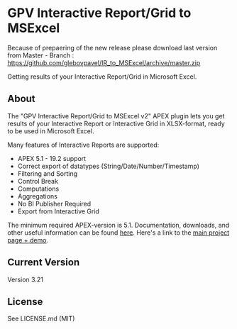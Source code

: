 GPV Interactive Report/Grid to MSExcel
=================================
Because of prepaering of the new release please download last version from Master - Branch : https://github.com/glebovpavel/IR_to_MSExcel/archive/master.zip

Getting results of your Interactive Report/Grid in Microsoft Excel. 

## About

The "GPV Interactive Report/Grid to MSExcel v2" APEX plugin lets you get results of your Interactive Report or Interactive Grid in XLSX-format, ready to be used in Microsoft Excel.

Many features of Interactive Reports are supported:
 *  APEX 5.1 - 19.2 support
 *  Correct export of datatypes (String/Date/Number/Timestamp)
 *  Filtering and Sorting
 *  Control Break
 *  Computations
 *  Aggregations
 *  No BI Publisher Required
 *  Export from Interactive Grid

The minimum required APEX-version is 5.1. 
Documentation, downloads, and other useful information can be found [here](http://glebovpavel.github.io/Description_IR_TO_XSLX/).
Here's a link to the [main project page + demo](http://glebovpavel.github.io/Description_IR_TO_XSLX/).

## Current Version

Version 3.21

## License

See LICENSE.md (MIT)
